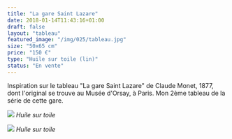 ```yaml
---
title: "La gare Saint Lazare"
date: 2018-01-14T11:43:16+01:00
draft: false
layout: "tableau"
featured_image: "/img/025/tableau.jpg"
size: "50x65 cm"
price: "150 €"
type: "Huile sur toile (lin)"
status: "En vente"
---
```


Inspiration sur le tableau "La gare Saint Lazare" de Claude Monet, 1877, dont l'original se trouve au Musée d'Orsay, à Paris. Mon 2ème tableau de la série de cette gare. 

![](/img/025/tableau.jpg)
*Huile sur toile*

![](/img/025/detail.jpg)
*Huile sur toile*